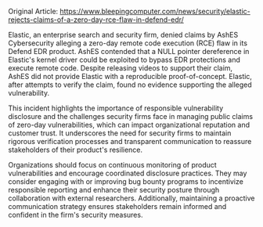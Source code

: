 Original Article: https://www.bleepingcomputer.com/news/security/elastic-rejects-claims-of-a-zero-day-rce-flaw-in-defend-edr/

Elastic, an enterprise search and security firm, denied claims by AshES Cybersecurity alleging a zero-day remote code execution (RCE) flaw in its Defend EDR product. AshES contended that a NULL pointer dereference in Elastic's kernel driver could be exploited to bypass EDR protections and execute remote code. Despite releasing videos to support their claim, AshES did not provide Elastic with a reproducible proof-of-concept. Elastic, after attempts to verify the claim, found no evidence supporting the alleged vulnerability.

This incident highlights the importance of responsible vulnerability disclosure and the challenges security firms face in managing public claims of zero-day vulnerabilities, which can impact organizational reputation and customer trust. It underscores the need for security firms to maintain rigorous verification processes and transparent communication to reassure stakeholders of their product's resilience.

Organizations should focus on continuous monitoring of product vulnerabilities and encourage coordinated disclosure practices. They may consider engaging with or improving bug bounty programs to incentivize responsible reporting and enhance their security posture through collaboration with external researchers. Additionally, maintaining a proactive communication strategy ensures stakeholders remain informed and confident in the firm's security measures.